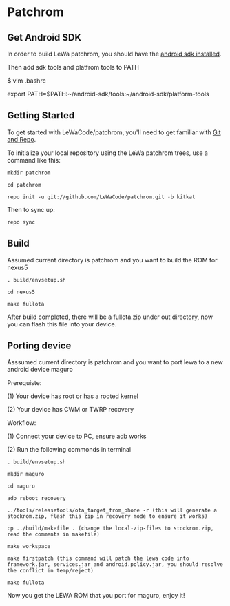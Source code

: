 Patchrom
===========

Get Android SDK
----------------

In order to build LeWa patchrom, you should have the [android sdk installed](https://developer.android.com/sdk/installing.html).

Then add sdk tools and platfrom tools to PATH

$ vim .bashrc

export PATH=$PATH:~/android-sdk/tools:~/android-sdk/platform-tools

Getting Started
---------------

To get started with LeWaCode/patchrom, you'll need to get familiar with [Git and Repo](http://source.android.com/source/using-repo.html).

To initialize your local repository using the LeWa patchrom trees, use a command like this:

    mkdir patchrom

    cd patchrom

    repo init -u git://github.com/LeWaCode/patchrom.git -b kitkat

Then to sync up:

    repo sync

Build
--------

Assumed current directory is patchrom and you want to build the ROM for nexus5


    . build/envsetup.sh

    cd nexus5

    make fullota

After build completed, there will be a fullota.zip under out directory, now you can flash this file into your device.

Porting device
----------------

Asssumed current directory is patchrom and you want to port lewa to a new android device maguro

Prerequiste:

(1) Your device has root or has a rooted kernel

(2) Your device has CWM or TWRP recovery

Workflow:

(1) Connect your device to PC, ensure adb works

(2) Run the following commonds in terminal

    . build/envsetup.sh

    mkdir maguro

    cd maguro

    adb reboot recovery

    ../tools/releasetools/ota_target_from_phone -r (this will generate a stockrom.zip, flash this zip in recovery mode to ensure it works)

    cp ../build/makefile . (change the local-zip-files to stockrom.zip, read the comments in makefile)

    make workspace

    make firstpatch (this command will patch the lewa code into framework.jar, services.jar and android.policy.jar, you should resolve the conflict in temp/reject)

    make fullota

Now you get the LEWA ROM that you port for maguro, enjoy it!



